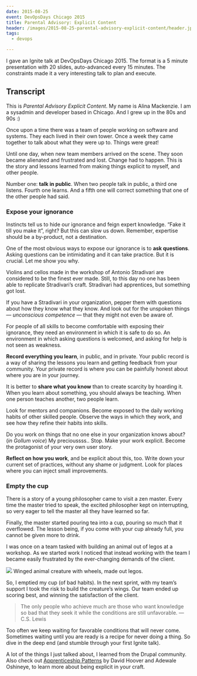 ```yaml
---
date: 2015-08-25
event: DevOpsDays Chicago 2015
title: Parental Advisory: Explicit Content
header: /images/2015-08-25-parental-advisory-explicit-content/header.jpg
tags:
  - devops

---
```


I gave an Ignite talk at DevOpsDays Chicago 2015. The format is a 5 minute
presentation with 20 slides, auto-advanced every 15 minutes. The constraints
made it a very interesting talk to plan and execute.

## Transcript

This is _Parental Advisory Explicit Content_. My name is Alina Mackenzie. I am
a sysadmin and developer based in Chicago. And I grew up in the 80s and 90s :)

Once upon a time there was a team of people working on software and systems.
They each lived in their own tower. Once a week they came together to talk
about what they were up to. Things were great!

Until one day, when new team members arrived on the scene. They soon became
alienated and frustrated and lost. Change had to happen. This is the story and
lessons learned from making things explicit to myself, and other people.

Number one: **talk in public**. When two people talk in public, a third one
listens. Fourth one learns. And a fifth one will correct something that one of
the other people had said.

### Expose your ignorance

Instincts tell us to hide our ignorance and feign expert knowledge. “Fake it
till you make it”, right?  But this can slow us down. Remember, expertise should
be a by-product, not a destination.

One of the most obvious ways to expose our ignorance is to **ask questions**.
Asking questions can be intimidating and it can take practice. But it is
crucial. Let me show you why.

Violins and cellos made in the workshop of Antonio Stradivari are considered to
be the finest ever made. Still, to this day no one has been able to replicate
Stradivari’s craft. Stradivari had apprentices, but something got lost.

If you have a Stradivari in your organization, pepper them with questions about
how they know what they know. And look out for the unspoken things —
_unconscious competence_ — that they might not even be aware of.

For people of all skills to become comfortable with exposing their ignorance,
they need an environment in which it is safe to do so. An environment in which
asking questions is welcomed, and asking for help is not seen as weakness.

**Record everything you learn**, in public, and in private. Your public record is
a way of sharing the lessons you learn and getting feedback from your community.
Your private record is where you can be painfully honest about where you are in
your journey.

It is better to **share what you know** than to create scarcity by hoarding it.
When you learn about something, you should always be teaching. When one person
teaches another, two people learn.

Look for mentors and companions. Become exposed to the daily working habits of
other skilled people. Observe the ways in which they work, and see how they
refine their habits into skills.

Do you work on things that no one else in your organization knows about?
(_in Gollum voice_) My precioussss.. Stop. Make your work explicit. Become the
protagonist of your very own user story.

**Reflect on how you work**, and be explicit about this, too. Write down your current
set of practices, without any shame or judgment. Look for places where you can
inject small improvements.

### Empty the cup

There is a story of a young philosopher came to visit a zen master. Every time
the master tried to speak, the excited philosopher kept on interrupting, so very
eager to tell the master all they have learned so far.

Finally, the master started pouring tea into a cup, pouring so much that it
overflowed. The lesson being, if you come with your cup already full, you cannot
be given more to drink.

I was once on a team tasked with building an animal out of legos at a workshop.
As we started work I noticed that instead working with the team I became easily
frustrated by the ever-changing demands of the client.

<img class="img-responsive" src="/images/2015-08-25-parental-advisory-explicit-content/lego-animal.jpg">
<span class="caption text-muted">
  Winged animal creature with wheels, made out legos.
</span></p>

So, I emptied my cup (of bad habits). In the next sprint, with my team’s support
I took the risk to build the creature’s wings. Our team ended up scoring best,
and winning the satisfaction of the client.

> <i class="fa fa-quote-left"></i>
> The only people who achieve much are those who want knowledge so bad that
> they seek it while <span class="highlight">the conditions are still unfavorable.</span>
> <i class="fa fa-quote-right"></i>
> &mdash; C.S. Lewis


Too often we keep waiting for favorable conditions that will never come.
Sometimes waiting until you are ready is a recipe for never doing a thing.
So dive in the deep end (and stumble through your first Ignite talk).

A lot of the things I just talked about, I learned from the Drupal community.
Also check out [Apprenticeship Patterns](http://chimera.labs.oreilly.com/books/1234000001813/index.html)
by David Hoover and Adewale Oshineye, to learn more about being explicit in
your craft.
